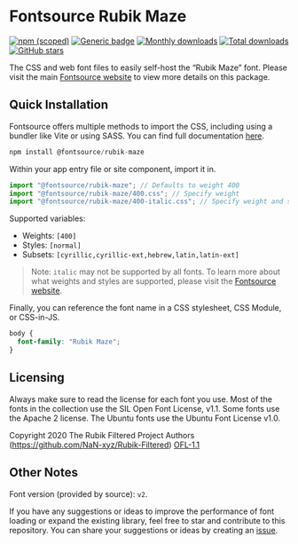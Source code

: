 # Fontsource Rubik Maze

[![npm (scoped)](https://img.shields.io/npm/v/@fontsource/rubik-maze?color=brightgreen)](https://www.npmjs.com/package/@fontsource/rubik-maze) [![Generic badge](https://img.shields.io/badge/fontsource-passing-brightgreen)](https://github.com/fontsource/fontsource) [![Monthly downloads](https://badgen.net/npm/dm/@fontsource/rubik-maze)](https://github.com/fontsource/fontsource) [![Total downloads](https://badgen.net/npm/dt/@fontsource/rubik-maze)](https://github.com/fontsource/fontsource) [![GitHub stars](https://img.shields.io/github/stars/fontsource/fontsource.svg?style=social&label=Star)](https://github.com/fontsource/fontsource/stargazers)

The CSS and web font files to easily self-host the “Rubik Maze” font. Please visit the main [Fontsource website](https://fontsource.org/fonts/rubik-maze) to view more details on this package.

## Quick Installation

Fontsource offers multiple methods to import the CSS, including using a bundler like Vite or using SASS. You can find full documentation [here](https://fontsource.org/docs/getting-started/introduction).

```javascript
npm install @fontsource/rubik-maze
```

Within your app entry file or site component, import it in.

```javascript
import "@fontsource/rubik-maze"; // Defaults to weight 400
import "@fontsource/rubik-maze/400.css"; // Specify weight
import "@fontsource/rubik-maze/400-italic.css"; // Specify weight and style
```

Supported variables:
- Weights: `[400]`
- Styles: `[normal]`
- Subsets: `[cyrillic,cyrillic-ext,hebrew,latin,latin-ext]`

> Note: `italic` may not be supported by all fonts. To learn more about what weights and styles are supported, please visit the [Fontsource website](https://fontsource.org/fonts/rubik-maze).

Finally, you can reference the font name in a CSS stylesheet, CSS Module, or CSS-in-JS.

```css
body {
  font-family: "Rubik Maze";
}
```

## Licensing
Always make sure to read the license for each font you use. Most of the fonts in the collection use the SIL Open Font License, v1.1. Some fonts use the Apache 2 license. The Ubuntu fonts use the Ubuntu Font License v1.0.

Copyright 2020 The Rubik Filtered Project Authors (https://github.com/NaN-xyz/Rubik-Filtered)
[OFL-1.1](http://scripts.sil.org/OFL)

## Other Notes
Font version (provided by source): `v2`.

If you have any suggestions or ideas to improve the performance of font loading or expand the existing library, feel free to star and contribute to this repository. You can share your suggestions or ideas by creating an [issue](https://github.com/fontsource/fontsource/issues).